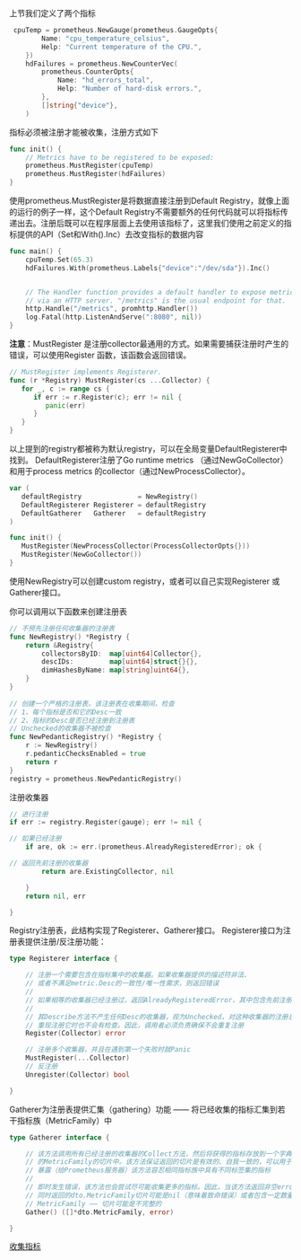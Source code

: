 上节我们定义了两个指标
```go
 cpuTemp = prometheus.NewGauge(prometheus.GaugeOpts{
        Name: "cpu_temperature_celsius",
        Help: "Current temperature of the CPU.",
    })
    hdFailures = prometheus.NewCounterVec(
        prometheus.CounterOpts{
            Name: "hd_errors_total",
            Help: "Number of hard-disk errors.",
        },
        []string{"device"},
    )
```
指标必须被注册才能被收集，注册方式如下
```go
func init() {
    // Metrics have to be registered to be exposed:
    prometheus.MustRegister(cpuTemp)
    prometheus.MustRegister(hdFailures)
}
```
使用prometheus.MustRegister是将数据直接注册到Default Registry，就像上面的运行的例子一样，这个Default Registry不需要额外的任何代码就可以将指标传递出去。注册后既可以在程序层面上去使用该指标了，这里我们使用之前定义的指标提供的API（Set和With().Inc）去改变指标的数据内容
```go
func main() {
    cpuTemp.Set(65.3)
    hdFailures.With(prometheus.Labels{"device":"/dev/sda"}).Inc()


    // The Handler function provides a default handler to expose metrics
    // via an HTTP server. "/metrics" is the usual endpoint for that.
    http.Handle("/metrics", promhttp.Handler())
    log.Fatal(http.ListenAndServe(":8080", nil))
}
```
**注意**：MustRegister 是注册collector最通用的方式。如果需要捕获注册时产生的错误，可以使用Register 函数，该函数会返回错误。
```go
// MustRegister implements Registerer.
func (r *Registry) MustRegister(cs ...Collector) {
   for _, c := range cs {
      if err := r.Register(c); err != nil {
         panic(err)
      }
   }
}
```
以上提到的registry都被称为默认registry，可以在全局变量DefaultRegisterer中找到。
DefaultRegisterer注册了Go runtime metrics （通过NewGoCollector）和用于process metrics 的collector（通过NewProcessCollector）。
```go
var (
   defaultRegistry              = NewRegistry()
   DefaultRegisterer Registerer = defaultRegistry
   DefaultGatherer   Gatherer   = defaultRegistry
)

func init() {
   MustRegister(NewProcessCollector(ProcessCollectorOpts{}))
   MustRegister(NewGoCollector())
}
```
使用NewRegistry可以创建custom registry，或者可以自己实现Registerer 或Gatherer接口。

你可以调用以下函数来创建注册表
```go
// 不预先注册任何收集器的注册表
func NewRegistry() *Registry {
    return &Registry{
        collectorsByID:  map[uint64]Collector{},
        descIDs:         map[uint64]struct{}{},
        dimHashesByName: map[string]uint64{},
    }
}
 
// 创建一个严格的注册表。该注册表在收集期间，检查
// 1、每个指标是否和它的Desc一致
// 2、指标的Desc是否已经注册到注册表
// Unchecked的收集器不被检查
func NewPedanticRegistry() *Registry {
    r := NewRegistry()
    r.pedanticChecksEnabled = true
    return r
}
registry = prometheus.NewPedanticRegistry()
```
注册收集器
```go
// 进行注册
if err := registry.Register(gauge); err != nil {

// 如果已经注册
    if are, ok := err.(prometheus.AlreadyRegisteredError); ok {

// 返回先前注册的收集器
        return are.ExistingCollector, nil

    }
    return nil, err

} 
```
Registry注册表，此结构实现了Registerer、Gatherer接口。
Registerer接口为注册表提供注册/反注册功能：

```go
type Registerer interface {

    // 注册一个需要包含在指标集中的收集器。如果收集器提供的描述符非法、
    // 或者不满足metric.Desc的一致性/唯一性需求，则返回错误
    //
    // 如果相等的收集器已经注册过，返回AlreadyRegisteredError，其中包含先前注册的收集器的实例
    //
    // 其Describe方法不产生任何Desc的收集器，视为Unchecked，对这种收集器的注册总是成功
    // 重现注册它时也不会有检查。因此，调用者必须负责确保不会重复注册
    Register(Collector) error

    // 注册多个收集器，并且在遇到第一个失败时就Panic
    MustRegister(...Collector)
    // 反注册
    Unregister(Collector) bool

}
```
Gatherer为注册表提供汇集（gathering）功能 —— 将已经收集的指标汇集到若干指标族（MetricFamily）中
```go
type Gatherer interface {

    // 该方法调用所有已经注册的收集器的Collect方法，然后将获得的指标存放到一个字典序排列
    // 的MetricFamily的切片中。该方法保证返回的切片是有效的、自我一致的，可以用于对外
    // 暴露（给Prometheus服务器）该方法容忍相同指标族中具有不同标签集的指标
    //
    // 即时发生错误，该方法也会尝试尽可能收集更多的指标。因此，当该方法返回非空error时
    // 同时返回的dto.MetricFamily切片可能是nil（意味着致命错误）或者包含一定数量的
    // MetricFamily —— 切片可能是不完整的
    Gather() ([]*dto.MetricFamily, error)

}
```
[收集指标](GatherMetric.md)
